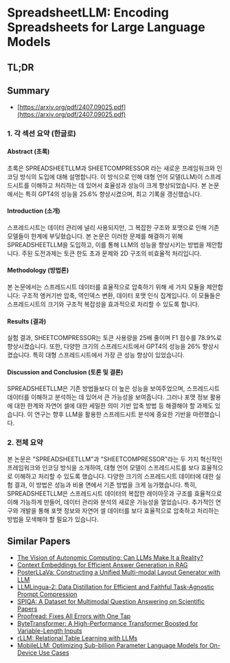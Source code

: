 # SpreadsheetLLM: Encoding Spreadsheets for Large Language Models
## TL;DR
## Summary
- [https://arxiv.org/pdf/2407.09025.pdf](https://arxiv.org/pdf/2407.09025.pdf)

### 1. 각 섹션 요약 (한글로)

#### Abstract (초록)
초록은 SPREADSHEETLLM과 SHEETCOMPRESSOR 라는 새로운 프레임워크와 인코딩 방식의 도입에 대해 설명합니다. 이 방식으로 인해 대형 언어 모델(LLM)이 스프레드시트를 이해하고 처리하는 데 있어서 효율성과 성능이 크게 향상되었습니다. 본 논문에서는 특히 GPT4의 성능을 25.6% 향상시켰으며, 최고 기록을 갱신했습니다.

#### Introduction (소개)
스프레드시트는 데이터 관리에 널리 사용되지만, 그 복잡한 구조와 포맷으로 인해 기존 모델들이 한계에 부딪혔습니다. 본 논문은 이러한 문제를 해결하기 위해 SPREADSHEETLLM을 도입하고, 이를 통해 LLM의 성능을 향상시키는 방법을 제안합니다. 주된 도전과제는 토큰 한도 초과 문제와 2D 구조의 비효율적 처리입니다.

#### Methodology (방법론)
본 논문에서는 스프레드시트 데이터를 효율적으로 압축하기 위해 세 가지 모듈을 제안합니다: 구조적 앵커기반 압축, 역인덱스 변환, 데이터 포맷 인식 집계입니다. 이 모듈들은 스프레드시트의 크기와 구조적 복잡성을 효과적으로 처리할 수 있도록 합니다.

#### Results (결과)
실험 결과, SHEETCOMPRESSOR는 토큰 사용량을 25배 줄이며 F1 점수를 78.9%로 향상시켰습니다. 또한, 다양한 크기의 스프레드시트에서 GPT4의 성능을 26% 향상시켰습니다. 특히 대형 스프레드시트에서 가장 큰 성능 향상이 있었습니다.

#### Discussion and Conclusion (토론 및 결론)
SPREADSHEETLLM은 기존 방법들보다 더 높은 성능을 보여주었으며, 스프레드시트 데이터를 이해하고 분석하는 데 있어서 큰 가능성을 보여줍니다. 그러나 포맷 정보 활용에 대한 한계와 자연어 셀에 대한 세밀한 의미 기반 압축 방법 등 해결해야 할 과제도 있습니다. 이 연구는 향후 LLM을 활용한 스프레드시트 분석에 중요한 기반을 마련했습니다.

### 2. 전체 요약
본 논문은 "SPREADSHEETLLM"과 "SHEETCOMPRESSOR"라는 두 가지 혁신적인 프레임워크와 인코딩 방식을 소개하여, 대형 언어 모델이 스프레드시트를 보다 효율적으로 이해하고 처리할 수 있도록 했습니다. 다양한 크기의 스프레드시트 데이터에 대한 실험 결과, 이 방법은 성능과 비용 면에서 기존 방법을 크게 능가했습니다. 특히, SPREADSHEETLLM은 스프레드시트 데이터의 복잡한 레이아웃과 구조를 효율적으로 이해 가능하게 만들어, 데이터 관리와 분석의 새로운 가능성을 열었습니다. 추가적인 연구와 개발을 통해 포맷 정보와 자연어 셀 데이터를 보다 효율적으로 압축하고 처리하는 방법을 모색해야 할 필요가 있습니다.

## Similar Papers
- [The Vision of Autonomic Computing: Can LLMs Make It a Reality?](2407.14402.md)
- [Context Embeddings for Efficient Answer Generation in RAG](2407.09252.md)
- [PosterLLaVa: Constructing a Unified Multi-modal Layout Generator with LLM](2406.02884.md)
- [LLMLingua-2: Data Distillation for Efficient and Faithful Task-Agnostic Prompt Compression](2403.12968.md)
- [SPIQA: A Dataset for Multimodal Question Answering on Scientific Papers](2407.09413.md)
- [Proofread: Fixes All Errors with One Tap](2406.04523.md)
- [ByteTransformer: A High-Performance Transformer Boosted for Variable-Length Inputs](2210.03052.md)
- [rLLM: Relational Table Learning with LLMs](2407.20157.md)
- [MobileLLM: Optimizing Sub-billion Parameter Language Models for On-Device Use Cases](2402.14905.md)
